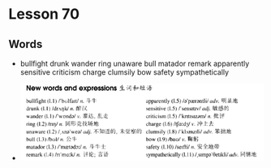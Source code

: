 # Lesson 70

## Words

- bullfight drunk wander ring unaware bull matador remark apparently sensitive criticism charge clumsily bow safety sympathetically

- ![Words](../../../Images/Part2/07/words-70.png)
